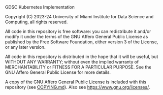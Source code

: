GDSC Kubernetes Implementation

Copyright (C) 2023-24 University of Miami Institute for Data Science and Computing, all rights reserved.

All code in this repository is free software: you can redistribute it and/or modify it under the terms of the GNU Affero General Public License as published by the Free Software Foundation, either version 3 of the License, or any later version.

All code in this repository is distributed in the hope that it will be useful, but WITHOUT ANY WARRANTY; without even the implied warranty of MERCHANTABILITY or FITNESS FOR A PARTICULAR PURPOSE.  See the GNU Affero General Public License for more details.

A copy of the GNU Affero General Public License is included with this repository (see [COPYING.md](COPYING.md)).  Also see <https://www.gnu.org/licenses/>.